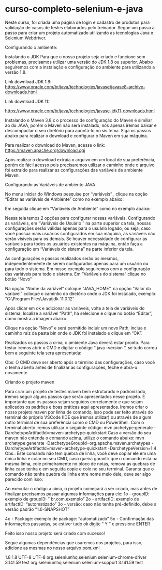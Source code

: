 # curso-completo-selenium-e-java
Neste curso, foi criada uma página de login e cadastro de produtos para validação de casos de testes elaborados pelo treinador.
Segue um passo a passo para criar um projeto automatizado utilizando as tecnologias Java e Selenium Webdriver.

Configurando o ambiente:

Instalando o JDK
Para que o nosso projeto seja criado e funcione sem problemas, precisamos utilizar uma versão do JDK 1.8 ou superior. Abaixo seguiremos com a instalação e configuração do
ambiente para utilizando a versão 1.8.

Link download JDK 1.8:
https://www.oracle.com/br/java/technologies/javase/javase8-archive-downloads.html

Link download JDK 11:

https://www.oracle.com/br/java/technologies/javase-jdk11-downloads.html

Instalando o Maven 3.8.x
o processo de configuração do Maven é similiar ao do JAVA, porém o Maven não será instalado, nós apenas iremos baixar e descompactar o seu diretório para apontá-lo no sis
tema. Siga os passos abaixo para realizar o download e configurar o Maven em sua máquina.

Para realizar o download do Maven, acesse o link: https://maven.apache.org/download.cgi

Após realizar o download extraia o arquivo em um local de sua preferência, porém de fácil
acesso pois precisaremos utilizar o caminho onde o arquivo foi extraído para realizar as
configurações das variáveis de ambiente Maven.

Configurando as Variáveis de ambiente JAVA

No menu iniciar do Windows pesquise por “variáveis” , clique na opção “Editar as variáveis
de Ambiente” como no exemplo abaixo:

Em seguida clique em “Variáveis de Ambiente” como no exemplo abaixo:

Nessa tela temos 2 opções para configurar nossas variáveis. Configurando as variáveis, em
“Variáveis de Usuário ” na parte superior da tela, nossas configurações serão válidas
apenas para o usuário logado, ou seja, caso você possua mais usuários configurados em
sua máquina, as variáveis não serão visíveis para os demais. Se houver necessidade de
configurar as variáveis para todos os usuários existentes na máquina, então faça a
configuração em “Variáveis do sistema” na parte inferior da tela.

As configurações e passos realizados serão os mesmos, independentemente de serem
configurados apenas para um usuário ou para todo o sistema. Em nosso exemplo
seguiremos com a configuração das variáveis para todo o sistema. Em “Variáveis do
sistema” clique no botão “Novo”

Na opção “Nome da variável” coloque “JAVA_HOME”, na opção “Valor da variável”
coloque o caminho do diretório onde o JDK foi instalado, exemplo: “C:\Program
Files\Java\jdk-11.0.12”

Após clicar em ok e adicionar as variáveis, volte a tela de variáveis do sistema, localize a
variável “Path”, há selecione e clique no botão “Editar”, como mostra a imagem abaixo:

Clique na opção “Novo” e será permitido incluir um novo Path, inclua o caminho raiz da
pasta bin onde o JDK foi instalado e clique em “OK”.

Realizados os passos a cima, o ambiente Java deverá estar pronto. Para testar iremos abrir
o CMD e digitar o código “ java -version “, se tudo correu bem a seguinte tela será
apresentada:

Obs: O CMD deve ser aberto após o término das configurações, caso você o tenha aberto
antes de finalizar as configurações, feche e abra-o novamente.

Criando o projeto maven:

Para criar um projeto de testes maven bem estruturado e padronizado, iremos seguir alguns
passos que serão apresentados nesse projeto. É importante que os passos sejam seguidos
corretamente e que sejam aplicados os padrões e boas práticas aqui apresentados.
Iremos criar o nosso projeto maven por linha de comando, isso pode ser feito através do
terminal do próprio VSCode (IDE que iremos utilizar) ou através de algum outro terminal de
sua preferência como o CMD ou PowerShell.
Com o terminal aberto iremos utilizar o seguinte código: mvn archetype:generate
-DarchetypeArtifactId=maven-archetype-quickstart
Caso a versão do seu maven não entenda o comando acima, utilize o comando abaixo:
mvn archetype:generate -DarchetypeGroupId=org.apache.maven.archetypes
-DarchetypeArtifactId=maven-archetype-quickstart -DarchetypeVersion=1.4
Obs.: Este comando não tem quebra de linha, você deve copiar ele em uma única linha e
colar no seu CMD, caso queira garantir que o comando está na mesma linha, cole
primeiramente no bloco de notas, remova as quebras de linha caso tenha e em seguida
copie e cole no seu terminal.
Garanta que o comando não tenha quebra de linha entre nome meio dele, deve ser algo
parecido com isso:

Ao executar o código a cima, o projeto começará a ser criado, mas antes de finalizar
precisamos passar algumas informações para ele:
1o - groupID: exemplo de groupID: ” br.com.exemplo”
2o - artifactID: exemplo de artifactID: “automatizado”
3o - versão: caso não tenha pré-definido, deixe a versão padrão “1.0-SNAPSHOT”

4o - Package: exemplo de package: “automatizado”
5o - Confirmação das informações passadas, se estiver tudo ok digite “ Y “ e pressione
ENTER

Feito isso nosso projeto será criado com sucesso!

Segue algumas dependências que usaremos nos projetos, para isso, adicione as mesmas
no nosso arquivo pom.xml

<!-- Arquivo de propriedades do projeto -->
<properties>
<maven.compiler.source>1.8</maven.compiler.source>
<maven.compiler.target>1.8</maven.compiler.target>
<project.build.sourceEncoding>UTF-8</project.build.sourceEncoding>
<project.reporting.outputEncoding>UTF-8</project.reporting.outputEncoding>
</properties>

<!-- Dependência para fazer o Senium funcionar no Chrome -->
<dependency>
<groupId>org.seleniumhq.selenium</groupId>
<artifactId>selenium-chrome-driver</artifactId>
<version>3.141.59</version>
<scope>test</scope>
</dependency>

<!-- Dependência de ferramentas de suporte para selenium -->
<dependency>
<groupId>org.seleniumhq.selenium</groupId>
<artifactId>selenium-support</artifactId>
<version>3.141.59</version>
<scope>test</scope>
</dependency>

